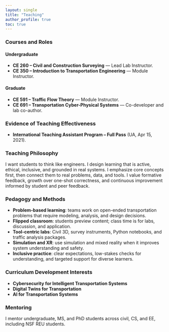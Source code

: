 ```yaml
---
layout: single
title: "Teaching"
author_profile: true
toc: true
---
```

### Courses and Roles
#### Undergraduate
- **CE 260 – Civil and Construction Surveying** — Lead Lab Instructor.  
- **CE 350 – Introduction to Transportation Engineering** — Module Instructor.

#### Graduate
- **CE 591 – Traffic Flow Theory** — Module Instructor.  
- **CE 691 – Transportation Cyber-Physical Systems** — Co-developer and lab co-author.

### Evidence of Teaching Effectiveness
- **International Teaching Assistant Program – Full Pass** (UA, Apr 15, 2021).  

### Teaching Philosophy
I want students to think like engineers. I design learning that is active, ethical, inclusive, and grounded in real systems. I emphasize core concepts first, then connect them to real problems, data, and tools. I value formative feedback, growth over one-shot correctness, and continuous improvement informed by student and peer feedback.

### Pedagogy and Methods
- **Problem-based learning**: teams work on open-ended transportation problems that require modeling, analysis, and design decisions.  
- **Flipped classroom**: students preview content; class time is for labs, discussion, and application.  
- **Tool-centric labs**: Civil 3D, survey instruments, Python notebooks, and traffic analysis packages.  
- **Simulation and XR**: use simulation and mixed reality when it improves system understanding and safety.  
- **Inclusive practice**: clear expectations, low-stakes checks for understanding, and targeted support for diverse learners.

### Curriculum Development Interests
- **Cybersecurity for Intelligent Transportation Systems**  
- **Digital Twins for Transportation**  
- **AI for Transportation Systems**

### Mentoring
I mentor undergraduate, MS, and PhD students across civil, CS, and EE, including NSF REU students.
